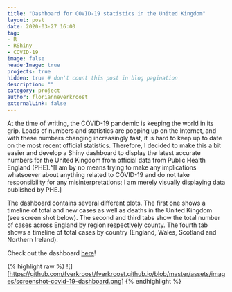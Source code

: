 ```yaml
---
title: "Dashboard for COVID-19 statistics in the United Kingdom"
layout: post
date: 2020-03-27 16:00
tag: 
- R
- RShiny
- COVID-19
image: false
headerImage: true
projects: true
hidden: true # don't count this post in blog pagination
description: ""
category: project
author: florianneverkroost
externalLink: false
---
```


At the time of writing, the COVID-19 pandemic is keeping the world in its grip. 
Loads of numbers and statistics are popping up on the Internet, and with these numbers changing increasingly fast, 
it is hard to keep up to date on the most recent official statistics. Therefore, I decided to make this a bit easier and 
develop a Shiny dashboard to display the latest accurate numbers for the United Kingdom from official data from Public Health England (PHE).^[I am by no means trying to make any implications whatsoever about anything related to COVID-19 and do not take responsibility for any misinterpretations; I am merely visually displaying data published by PHE.]

The dashboard contains several different plots. The first one shows a timeline of total and new cases as well as deaths in the 
United Kingdom (see screen shot below). The second and third tabs show the total number of cases across England by region respectively county. The fourth tab shows a timeline of total cases by country (England, Wales, Scotland and Northern Ireland). 

Check out the dashboard [here](https://fverkroost.shinyapps.io/COVID19intheUnitedKingdom/)!

{% highlight raw %}
![][https://github.com/fverkroost/fverkroost.github.io/blob/master/assets/images/screenshot-covid-19-dashboard.png]
{% endhighlight %}


